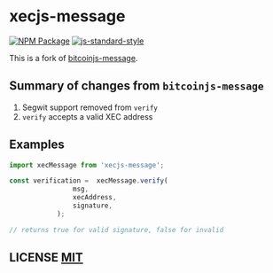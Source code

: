 # xecjs-message
[![NPM Package](https://img.shields.io/npm/v/bitcoinjs-message.svg?style=flat-square)](https://www.npmjs.com/package/xecjs-message)
[![js-standard-style](https://cdn.rawgit.com/feross/standard/master/badge.svg)](https://github.com/feross/standard)

This is a fork of [bitcoinjs-message](https://github.com/bitcoinjs/bitcoinjs-message/). 

## Summary of changes from `bitcoinjs-message`

1. Segwit support removed from `verify`
2. `verify` accepts a valid XEC address

## Examples

``` javascript
import xecMessage from 'xecjs-message';

const verification =  xecMessage.verify(
                msg,
                xecAddress,
                signature,
            );

// returns true for valid signature, false for invalid
```


## LICENSE [MIT](LICENSE)
